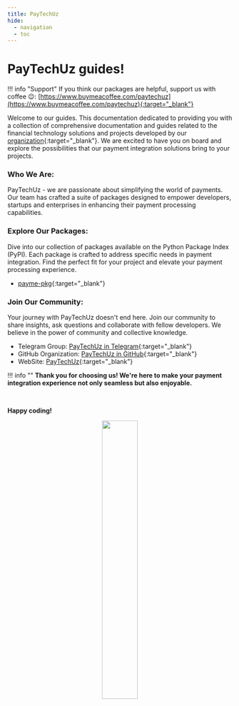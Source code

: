```yaml
---
title: PayTechUz
hide:
  - navigation
  - toc
---
```


# **PayTechUz guides!**

!!! info "Support"
    If you think our packages are helpful, support us with coffee 😉: [https://www.buymeacoffee.com/paytechuz](https://www.buymeacoffee.com/paytechuz){:target="_blank"}


Welcome to our guides. This documentation dedicated to providing you with a collection of comprehensive documentation and guides related to the financial technology solutions and projects developed by our [organization](https://github.com/PayTechUz){:target="_blank"}. We are excited to have you on board and explore the possibilities that our payment integration solutions bring to your projects.

### **Who We Are:**
PayTechUz - we are passionate about simplifying the world of payments. Our team has crafted a suite of packages designed to empower developers, startups and enterprises in enhancing their payment processing capabilities.


### **Explore Our Packages:**
Dive into our collection of packages available on the Python Package Index (PyPI). Each package is crafted to address specific needs in payment integration. Find the perfect fit for your project and elevate your payment processing experience.

- [payme-pkg](https://github.com/PayTechUz/payme-pkg){:target="_blank"}


### **Join Our Community:**
Your journey with PayTechUz doesn't end here. Join our community to share insights, ask questions and collaborate with fellow developers. We believe in the power of community and collective knowledge.


- Telegram Group: [PayTechUz in Telegram](https://t.me/+7Gn-JZ99TfgwZDNi){:target="_blank"}
- GitHub Organization: [PayTechUz in GitHub](https://github.com/PayTechUz/){:target="_blank"}
- WebSite: [PayTechUz](https://pay-tech.uz){:target="_blank"}


!!! info ""
    **Thank you for choosing us! We're here to make your payment integration experience not only seamless but also enjoyable.**

<br>

**Happy coding!**

<p align="center">
    <img style="width: 40%;" src="https://i.postimg.cc/nzykWKNd/result.gif">
</p>
